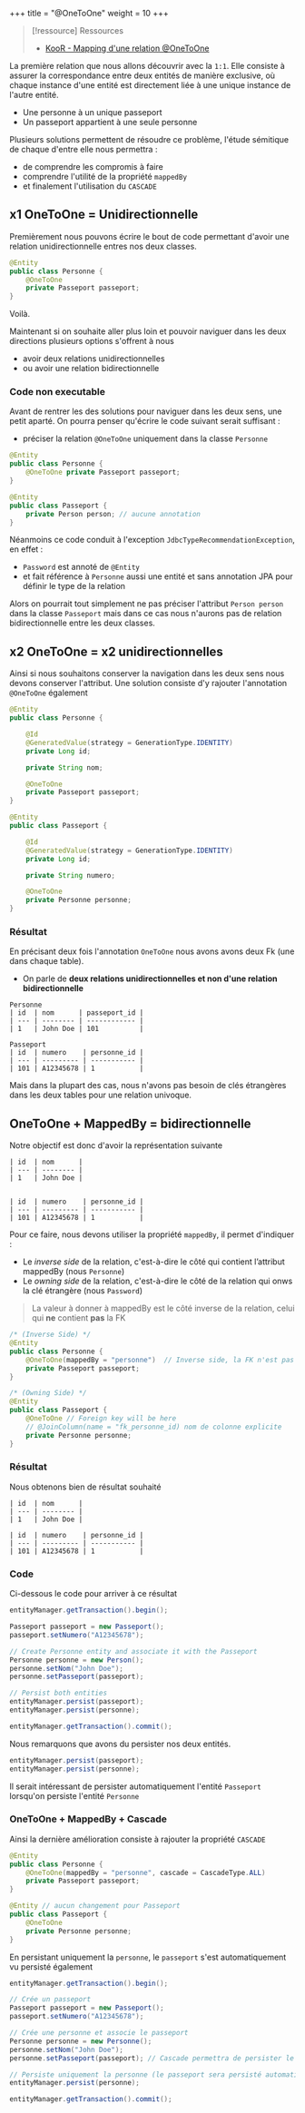 +++
title = "@OneToOne"
weight = 10
+++

> [!ressource] Ressources
> - [KooR - Mapping d'une relation @OneToOne](https://koor.fr/Java/TutorialJEE/jee_jpa_one_to_one.wp)

La première relation que nous allons découvrir avec la `1:1`. Elle consiste à assurer la correspondance entre deux entités de manière exclusive, où chaque instance d'une entité est directement liée à une unique instance de l'autre entité.
- Une personne à un unique passeport
- Un passeport appartient à une seule personne

Plusieurs solutions permettent de résoudre ce problème, l'étude sémitique de chaque d'entre elle nous permettra :
- de comprendre les compromis à faire
- comprendre l'utilité de la propriété `mappedBy`
- et finalement l'utilisation du `CASCADE`

## x1 OneToOne = Unidirectionnelle
Premièrement nous pouvons écrire le bout de code permettant d'avoir une relation unidirectionnelle entres nos deux classes. 

```java
@Entity
public class Personne {
    @OneToOne 
    private Passeport passeport;
}
```

Voilà. 

Maintenant si on souhaite aller plus loin et pouvoir naviguer dans les deux directions plusieurs options s'offrent à nous 
- avoir deux relations unidirectionnelles
- ou avoir une relation bidirectionnelle 

### Code non executable
Avant de rentrer les des solutions pour naviguer dans les deux sens, une petit aparté. On pourra penser qu'écrire le code suivant serait suffisant :
- préciser la relation `@OneToOne` uniquement dans la classe `Personne`

```java
@Entity
public class Personne {
    @OneToOne private Passeport passeport;
}

@Entity
public class Passeport {
    private Person person; // aucune annotation
}
```

Néanmoins ce code conduit à l'exception `JdbcTypeRecommendationException`, en effet :
- `Password` est annoté de `@Entity`
- et fait référence à `Personne` aussi une entité et sans annotation JPA pour définir le type de la relation

Alors on pourrait tout simplement ne pas préciser l'attribut `Person person` dans la classe `Passeport` mais dans ce cas nous n'aurons pas de relation bidirectionnelle entre les deux classes. 


## x2 OneToOne = x2 unidirectionnelles
Ainsi si nous souhaitons conserver la navigation dans les deux sens nous devons conserver l'attribut. Une solution consiste d'y rajouter l'annotation `@OneToOne` également

```java
@Entity
public class Personne {

    @Id
    @GeneratedValue(strategy = GenerationType.IDENTITY)
    private Long id;

    private String nom;

    @OneToOne
    private Passeport passeport;
}
```

```java
@Entity
public class Passeport {

    @Id
    @GeneratedValue(strategy = GenerationType.IDENTITY)
    private Long id;

    private String numero;

    @OneToOne
    private Personne personne;
}
```

### Résultat
En précisant deux fois l'annotation `OneToOne` nous avons avons deux Fk (une dans chaque table). 
- On parle de **deux relations unidirectionnelles et non d'une relation bidirectionnelle**

```
Personne
| id  | nom      | passeport_id |
| --- | -------- | ------------ |
| 1   | John Doe | 101          |

Passeport
| id  | numero    | personne_id |
| --- | --------- | ----------- |
| 101 | A12345678 | 1           |
```

Mais dans la plupart des cas, nous n'avons pas besoin de clés étrangères dans les deux tables pour une relation univoque.

## OneToOne + MappedBy = bidirectionnelle
Notre objectif est donc d'avoir la représentation suivante

```
| id  | nom      |
| --- | -------- |
| 1   | John Doe |


| id  | numero    | personne_id |
| --- | --------- | ----------- |
| 101 | A12345678 | 1           |
```

Pour ce faire, nous devons utiliser la propriété `mappedBy`, il permet d'indiquer :
- Le *inverse side* de la relation, c'est-à-dire le côté qui contient l’attribut mappedBy (nous `Personne`)
- Le *owning side* de la relation, c'est-à-dire le côté de la relation qui onws la clé étrangère (nous `Password`)

> La valeur à donner à mappedBy est le côté inverse de la relation, celui qui **ne** contient **pas** la FK

```java
/* (Inverse Side) */
@Entity
public class Personne {
    @OneToOne(mappedBy = "personne")  // Inverse side, la FK n'est pas dans Personne
    private Passeport passeport;
}
```

```java
/* (Owning Side) */
@Entity
public class Passeport {
    @OneToOne // Foreign key will be here
    // @JoinColumn(name = "fk_personne_id) nom de colonne explicite
    private Personne personne;
}
```

### Résultat
Nous obtenons bien de résultat souhaité

```
| id  | nom      |
| --- | -------- |
| 1   | John Doe |

| id  | numero    | personne_id |
| --- | --------- | ----------- |
| 101 | A12345678 | 1           |
```

### Code 
Ci-dessous le code pour arriver à ce résultat

```java
entityManager.getTransaction().begin();

Passeport passeport = new Passeport();
passeport.setNumero("A12345678");

// Create Personne entity and associate it with the Passeport
Personne personne = new Person();
personne.setNom("John Doe");
personne.setPasseport(passeport);

// Persist both entities
entityManager.persist(passeport);
entityManager.persist(personne);

entityManager.getTransaction().commit();
```

Nous remarquons que avons du persister nos deux entités.

```java
entityManager.persist(passeport);
entityManager.persist(personne);
```

Il serait intéressant de persister automatiquement l'entité `Passeport` lorsqu'on persiste l'entité `Personne`

### OneToOne + MappedBy + Cascade
Ainsi la dernière amélioration consiste à rajouter la propriété `CASCADE`

```java
@Entity
public class Personne {
    @OneToOne(mappedBy = "personne", cascade = CascadeType.ALL)
    private Passeport passeport;
}
```
```java
@Entity // aucun changement pour Passeport
public class Passeport {
    @OneToOne
    private Personne personne;
}
```

En persistant uniquement la `personne`, le `passeport` s'est automatiquement vu persisté également

```java
entityManager.getTransaction().begin();

// Crée un passeport
Passeport passeport = new Passeport();
passeport.setNumero("A12345678");

// Crée une personne et associe le passeport
Personne personne = new Personne();
personne.setNom("John Doe");
personne.setPasseport(passeport); // Cascade permettra de persister le passeport

// Persiste uniquement la personne (le passeport sera persisté automatiquement)
entityManager.persist(personne);

entityManager.getTransaction().commit();
```